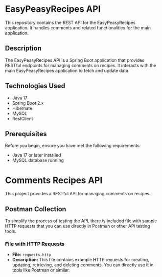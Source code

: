 
# EasyPeasyRecipes API

This repository contains the REST API for the EasyPeasyRecipes application. It handles comments and related functionalities for the main application.

## Description

The EasyPeasyRecipes API is a Spring Boot application that provides RESTful endpoints for managing comments on recipes. It interacts with the main EasyPeasyRecipes application to fetch and update data.

## Technologies Used

- Java 17
- Spring Boot 2.x
- Hibernate
- MySQL
- RestClient

## Prerequisites

Before you begin, ensure you have met the following requirements:

- Java 17 or later installed
- MySQL database running

# Comments Recipes API

This project provides a RESTful API for managing comments on recipes.

## Postman Collection

To simplify the process of testing the API, there is included file with sample HTTP requests that you can use directly in Postman or other API testing tools.

### File with HTTP Requests

- **File:** `requests.http`
- **Description:** This file contains example HTTP requests for creating, updating, retrieving, and deleting comments. You can directly use it in tools like Postman or similar.
